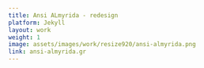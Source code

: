 ```yaml
---
title: Ansi ALmyrida - redesign
platform: Jekyll
layout: work
weight: 1
image: assets/images/work/resize920/ansi-almyrida.png
link: ansi-almyrida.gr
---
```


